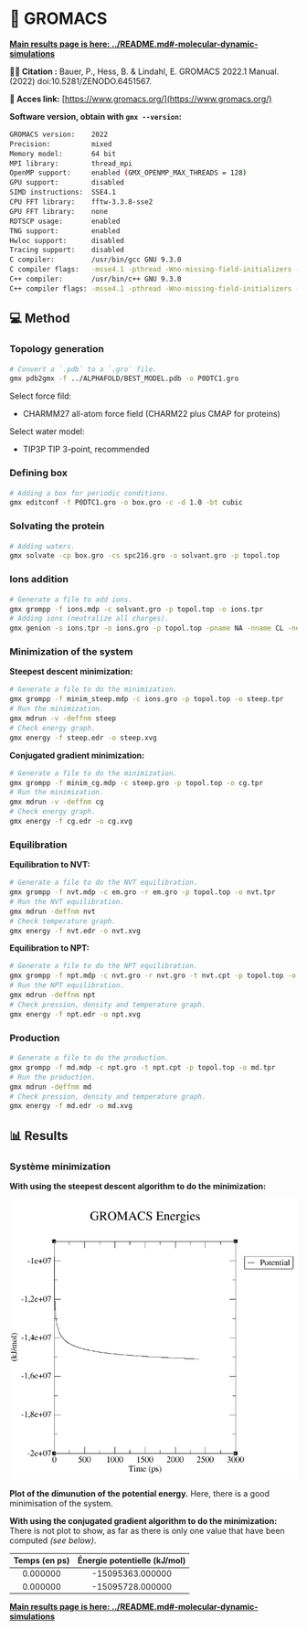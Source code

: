 # 🎥 GROMACS

**[Main results page is here: ../README.md#-molecular-dynamic-simulations](../README.md#-molecular-dynamic-simulations)**

**🕵️‍♂️ Citation :** Bauer, P., Hess, B. & Lindahl, E. GROMACS 2022.1 Manual. (2022) doi:10.5281/ZENODO.6451567.


**🔗 Acces link:** [https://www.gromacs.org/](https://www.gromacs.org/)

**Software version, obtain with `gmx --version`:**
```bash
GROMACS version:    2022
Precision:          mixed
Memory model:       64 bit
MPI library:        thread_mpi
OpenMP support:     enabled (GMX_OPENMP_MAX_THREADS = 128)
GPU support:        disabled
SIMD instructions:  SSE4.1
CPU FFT library:    fftw-3.3.8-sse2
GPU FFT library:    none
RDTSCP usage:       enabled
TNG support:        enabled
Hwloc support:      disabled
Tracing support:    disabled
C compiler:         /usr/bin/gcc GNU 9.3.0
C compiler flags:   -msse4.1 -pthread -Wno-missing-field-initializers -fexcess-precision=fast -funroll-all-loops -O3 -DNDEBUG
C++ compiler:       /usr/bin/c++ GNU 9.3.0
C++ compiler flags: -msse4.1 -pthread -Wno-missing-field-initializers -fexcess-precision=fast -funroll-all-loops -fopenmp -O3 -DNDEBUG
```

## 💻 Method

### Topology generation

```bash
# Convert a `.pdb` to a `.gro` file.
gmx pdb2gmx -f ../ALPHAFOLD/BEST_MODEL.pdb -o P0DTC1.gro
```

Select force fild:
- CHARMM27 all-atom force field (CHARM22 plus CMAP for proteins)

Select water model:
- TIP3P   TIP 3-point, recommended

### Defining box

```bash
# Adding a box for periodic conditions.
gmx editconf -f P0DTC1.gro -o box.gro -c -d 1.0 -bt cubic
```

### Solvating the protein

```bash
# Adding waters.
gmx solvate -cp box.gro -cs spc216.gro -o solvant.gro -p topol.top
```

### Ions addition

```bash
# Generate a file to add ions.
gmx grompp -f ions.mdp -c solvant.gro -p topol.top -o ions.tpr
# Adding ions (neutralize all charges).
gmx genion -s ions.tpr -o ions.gro -p topol.top -pname NA -nname CL -neutral
```

### Minimization of the system

**Steepest descent minimization:**

```bash
# Generate a file to do the minimization.
gmx grompp -f minim_steep.mdp -c ions.gro -p topol.top -o steep.tpr
# Run the minimization.
gmx mdrun -v -deffnm steep
# Check energy graph.
gmx energy -f steep.edr -o steep.xvg
```

**Conjugated gradient minimization:**

```bash
# Generate a file to do the minimization.
gmx grompp -f minim_cg.mdp -c steep.gro -p topol.top -o cg.tpr
# Run the minimization.
gmx mdrun -v -deffnm cg
# Check energy graph.
gmx energy -f cg.edr -o cg.xvg
```

### Equilibration

**Equilibration to NVT:**

```bash
# Generate a file to do the NVT equilibration.
gmx grompp -f nvt.mdp -c em.gro -r em.gro -p topol.top -o nvt.tpr
# Run the NVT equilibration.
gmx mdrun -deffnm nvt
# Check temperature graph.
gmx energy -f nvt.edr -o nvt.xvg
```

**Equilibration to NPT:**

```bash
# Generate a file to do the NPT equilibration.
gmx grompp -f npt.mdp -c nvt.gro -r nvt.gro -t nvt.cpt -p topol.top -o npt.tpr
# Run the NPT equilibration.
gmx mdrun -deffnm npt
# Check pression, density and temperature graph.
gmx energy -f npt.edr -o npt.xvg
```

### Production

```bash
# Generate a file to do the production.
gmx grompp -f md.mdp -c npt.gro -t npt.cpt -p topol.top -o md.tpr
# Run the production.
gmx mdrun -deffnm md
# Check pression, density and temperature graph.
gmx energy -f md.edr -o md.xvg
```

## 📊 Results

### **Système minimization**

**With using the steepest descent algorithm to do the minimization:**

![steep.png](steep.png)

**Plot of the dimunution of the potential energy.** Here, there is a good minimisation of the system.

**With using the conjugated gradient algorithm to do the minimization:** There is not plot to show, as far as there is only one value that have been computed *(see below)*.

| **Temps (en ps)** | **Énergie potentielle (kJ/mol)** |
| :---------------: | :------------------------------: |
|     0.000000      |         -15095363.000000         |
|     0.000000      |         -15095728.000000         |

**[Main results page is here: ../README.md#-molecular-dynamic-simulations](../README.md#-molecular-dynamic-simulations)**
